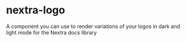 # nextra-logo
A component you can use to render variations of your logos in dark and light mode for the Nextra docs library 
